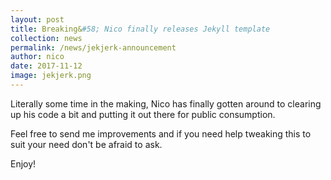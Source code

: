 ```yaml
---
layout: post
title: Breaking&#58; Nico finally releases Jekyll template
collection: news
permalink: /news/jekjerk-announcement
author: nico
date: 2017-11-12
image: jekjerk.png
---
```


Literally some time in the making, Nico has finally gotten around to clearing up his code a bit and putting it out there for public consumption.

Feel free to send me improvements and if you need help tweaking this to suit your need don't be afraid to ask.

Enjoy!

